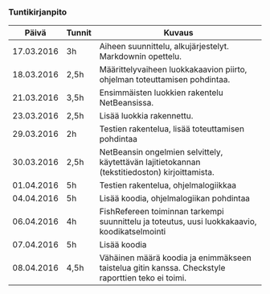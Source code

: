 ### Tuntikirjanpito
Päivä | Tunnit | Kuvaus
--------------- | ----- | ------
17.03.2016 | 3h | Aiheen suunnittelu, alkujärjestelyt. Markdownin opettelu.
18.03.2016 | 2,5h | Määrittelyvaiheen luokkakaavion piirto, ohjelman toteuttamisen pohdintaa.
21.03.2016 | 3,5h | Ensimmäisten luokkien rakentelu NetBeansissa.
23.03.2016 | 2,5h | Lisää luokkia rakennettu.
29.03.2016 | 2h | Testien rakentelua, lisää toteuttamisen pohdintaa
30.03.2016 | 2,5h | NetBeansin ongelmien selvittely, käytettävän lajitietokannan (tekstitiedoston) kirjoittamista.
01.04.2016 | 5h | Testien rakentelua, ohjelmalogiikkaa
04.04.2016 | 5h | Lisää koodia, ohjelmalogiikan pohdintaa
06.04.2016 | 4h | FishRefereen toiminnan tarkempi suunnittelu ja toteutus, uusi luokkakaavio, koodikatselmointi
07.04.2016 | 5h | Lisää koodia
08.04.2016 | 4,5h | Vähäinen määrä koodia ja enimmäkseen taistelua gitin kanssa. Checkstyle raporttien teko ei toimi.

